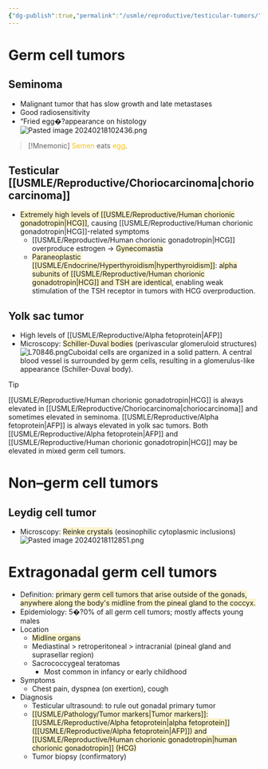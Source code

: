 ```yaml
---
{"dg-publish":true,"permalink":"/usmle/reproductive/testicular-tumors/"}
---
```


# Germ cell tumors
## Seminoma
- Malignant tumor that has slow growth and late metastases
- Good radiosensitivity
- “Fried egg�?appearance on histology![Pasted image 20240218102436.png](/img/user/appendix/Pasted%20image%2020240218102436.png)
>[!Mnemonic] 
><font color="#ffc000">Semen</font> eats <font color="#ffc000">egg</font>.

## Testicular [[USMLE/Reproductive/Choriocarcinoma\|choriocarcinoma]]
- <span style="background:rgba(240, 200, 0, 0.2)">Extremely high levels of [[USMLE/Reproductive/Human chorionic gonadotropin\|HCG]]</span>, causing [[USMLE/Reproductive/Human chorionic gonadotropin\|HCG]]-related symptoms
	- [[USMLE/Reproductive/Human chorionic gonadotropin\|HCG]] overproduce estrogen -> <span style="background:rgba(240, 200, 0, 0.2)">Gynecomastia</span>
	- <span style="background:rgba(240, 200, 0, 0.2)">Paraneoplastic [[USMLE/Endocrine/Hyperthyroidism\|hyperthyroidism]]</span>: <span style="background:rgba(240, 200, 0, 0.2)">alpha subunits of [[USMLE/Reproductive/Human chorionic gonadotropin\|HCG]] and TSH are identical</span>, enabling weak stimulation of the TSH receptor in tumors with HCG overproduction.
## Yolk sac tumor
- High levels of [[USMLE/Reproductive/Alpha fetoprotein\|AFP]]
- Microscopy: <span style="background:rgba(240, 200, 0, 0.2)">Schiller-Duval bodies</span> (perivascular glomeruloid structures)![L70846.png](/img/user/appendix/L70846.png)Cuboidal cells are organized in a solid pattern. A central blood vessel is surrounded by germ cells, resulting in a glomerulus-like appearance (Schiller-Duval body).
>[!tip] 
>[[USMLE/Reproductive/Human chorionic gonadotropin\|HCG]] is always elevated in [[USMLE/Reproductive/Choriocarcinoma\|choriocarcinoma]] and sometimes elevated in seminoma. [[USMLE/Reproductive/Alpha fetoprotein\|AFP]] is always elevated in yolk sac tumors. Both [[USMLE/Reproductive/Alpha fetoprotein\|AFP]] and [[USMLE/Reproductive/Human chorionic gonadotropin\|HCG]] may be elevated in mixed germ cell tumors.
# Non–germ cell tumors
## Leydig cell tumor
- Microscopy: <span style="background:rgba(240, 200, 0, 0.2)">Reinke crystals</span> (eosinophilic cytoplasmic inclusions)![Pasted image 20240218112851.png](/img/user/appendix/Pasted%20image%2020240218112851.png)
# Extragonadal germ cell tumors
- Definition: <span style="background:rgba(240, 200, 0, 0.2)">primary germ cell tumors that arise outside of the gonads, anywhere along the body's midline from the pineal gland to the coccyx.</span>
- Epidemiology: 5�?0% of all germ cell tumors; mostly affects young males
- Location
	- <span style="background:rgba(240, 200, 0, 0.2)">Midline organs</span>
	- Mediastinal > retroperitoneal > intracranial (pineal gland and suprasellar region)
	- Sacrococcygeal teratomas
		- Most common in infancy or early childhood
- Symptoms
	- Chest pain, dyspnea (on exertion), cough
- Diagnosis
	- Testicular ultrasound: to rule out gonadal primary tumor 
	- <span style="background:rgba(240, 200, 0, 0.2)">[[USMLE/Pathology/Tumor markers\|Tumor markers]]: [[USMLE/Reproductive/Alpha fetoprotein\|alpha fetoprotein]] ([[USMLE/Reproductive/Alpha fetoprotein\|AFP]]) and [[USMLE/Reproductive/Human chorionic gonadotropin\|human chorionic gonadotropin]] (HCG)</span>
	- Tumor biopsy (confirmatory)

